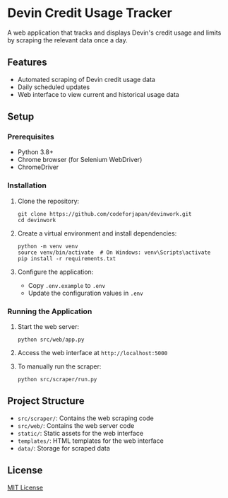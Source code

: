 # Devin Credit Usage Tracker

A web application that tracks and displays Devin's credit usage and limits by scraping the relevant data once a day.

## Features

- Automated scraping of Devin credit usage data
- Daily scheduled updates
- Web interface to view current and historical usage data

## Setup

### Prerequisites

- Python 3.8+
- Chrome browser (for Selenium WebDriver)
- ChromeDriver

### Installation

1. Clone the repository:
   ```
   git clone https://github.com/codeforjapan/devinwork.git
   cd devinwork
   ```

2. Create a virtual environment and install dependencies:
   ```
   python -m venv venv
   source venv/bin/activate  # On Windows: venv\Scripts\activate
   pip install -r requirements.txt
   ```

3. Configure the application:
   - Copy `.env.example` to `.env`
   - Update the configuration values in `.env`

### Running the Application

1. Start the web server:
   ```
   python src/web/app.py
   ```

2. Access the web interface at `http://localhost:5000`

3. To manually run the scraper:
   ```
   python src/scraper/run.py
   ```

## Project Structure

- `src/scraper/`: Contains the web scraping code
- `src/web/`: Contains the web server code
- `static/`: Static assets for the web interface
- `templates/`: HTML templates for the web interface
- `data/`: Storage for scraped data

## License

[MIT License](LICENSE)
